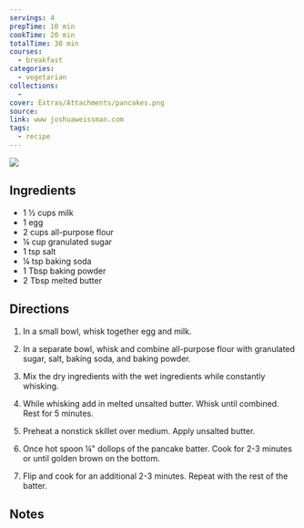 ```yaml
---
servings: 4
prepTime: 10 min
cookTime: 20 min
totalTime: 30 min
courses:
  - breakfast
categories:
  - vegetarian
collections:
  -
cover: Extras/Attachments/pancakes.png
source:
link: www joshuaweissman.com
tags:
  - recipe
---
```


![](Extras/Attachments/pancakes.png)


## Ingredients

- 1 ½ cups milk
- 1 egg
- 2 cups all-purpose flour
- ¼ cup granulated sugar
- 1 tsp salt
- ¼ tsp baking soda
- 1 Tbsp baking powder
- 2 Tbsp melted butter


## Directions

1. In a small bowl, whisk together egg and milk.

2. In a separate bowl, whisk and combine all-purpose flour with granulated sugar, salt, baking soda, and baking powder.

3. Mix the dry ingredients with the wet ingredients while constantly whisking.

4. While whisking add in melted unsalted butter. Whisk until combined. Rest for 5 minutes.

5. Preheat a nonstick skillet over medium. Apply unsalted butter.

6. Once hot spoon ¼" dollops of the pancake batter. Cook for 2-3 minutes or until golden brown on the bottom.

7. Flip and cook for an additional 2-3 minutes. Repeat with the rest of the batter.


## Notes